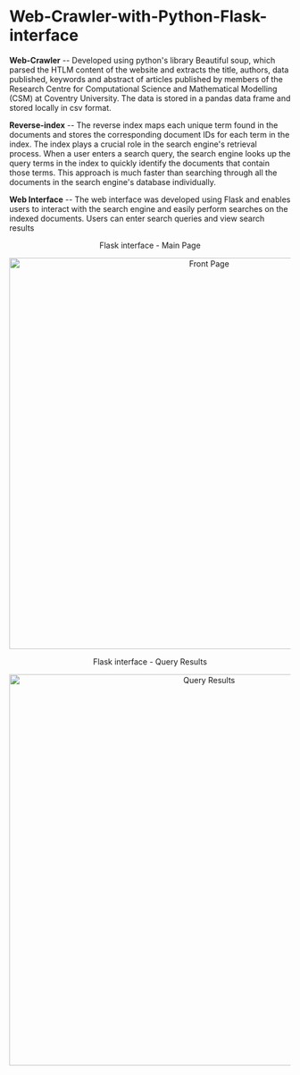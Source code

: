 # Web-Crawler-with-Python-Flask-interface

**Web-Crawler** -- Developed using python's library Beautiful soup, which parsed the HTLM content of the website and extracts the title, authors, data published, keywords and abstract of articles published by members of the Research Centre for Computational Science and Mathematical Modelling (CSM) at Coventry University. The data is stored in a pandas data frame and stored locally in csv format.

**Reverse-index** -- The reverse index maps each unique term
found in the documents and stores the corresponding document IDs for each term in the index.
The index plays a crucial role in the search engine's retrieval process. When a user enters a search
query, the search engine looks up the query terms in the index to quickly identify the documents that
contain those terms. This approach is much faster than searching through all the documents in the
search engine's database individually.

**Web Interface** -- The web interface was developed using Flask and enables users to interact with the search engine and
easily perform searches on the indexed documents. Users can enter search queries and view search
results

<div align="center">
  <p>Flask interface - Main Page</p>
  <div style="text-align:center">
    <img src="https://github.coventry.ac.uk/storage/user/2980/files/aec9b400-6d74-4e12-8b63-53b5654a9411" alt="Front Page" width="700">
  </div>
  
</div>

<div align="center">
  <p>Flask interface - Query Results</p>
  <div style="text-align:center">
    <img src="https://github.coventry.ac.uk/storage/user/2980/files/e7be992a-614e-4b26-a2b1-bb112a8d28d6" alt="Query Results" width="700">
  </div>
  
</div>
